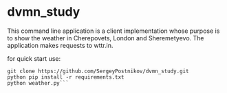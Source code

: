 # dvmn_study
This command line application is a client implementation whose purpose is to show the weather in Cherepovets, London and Sheremetyevo. The application makes requests to wttr.in.

for quick start use:
```
git clone https://github.com/SergeyPostnikov/dvmn_study.git
python pip install -r requirements.txt
python weather.py```
